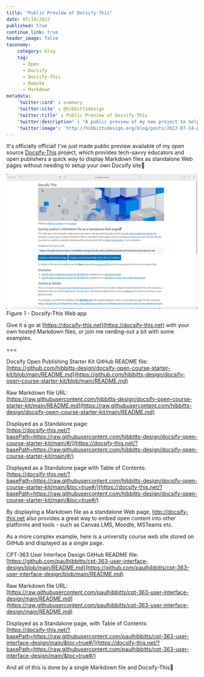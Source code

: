 ```yaml
---
title: "Public Preview of Docsify-This"
date: 07/14/2022
published: true
continue_link: true
header_image: false
taxonomy:
    category: blog
    tag:
      - Open
      - Docsify
      - Docsify-This
      - Remote
      - Markdown
metadata:
    'twitter:card' : summary
    'twitter:site' : @hibbittsdesign
    'twitter:title' : Public Preview of Docsify-This
    'twitter:description' : "A public preview of my new project to help people use Docsify even easier and faster."
    'twitter:image': 'http://hibbittsdesign.org/blog/posts/2022-07-14-public-preview-of-docsify-this/screenshot.png'
---
```


It's officially official! I've just made public preview available of my open source [Docsify-This](https://docsify-this.net) project, which provides tech-savvy educators and open publishers a quick way to display Markdown files as standalone Web pages without needing to setup your own Docsify site🎉

![Docsify-This screenshot](screenshot.png)  
Figure 1 - Docsify-This Web app

Give it a go at [https://docsify-this.net](https://docsify-this.net) with your own hosted Markdown files, or join me nerding-out a bit with some examples.

===

Docsify Open Publishing Starter Kit GitHub README file:  
[https://github.com/hibbitts-design/docsify-open-course-starter-kit/blob/main/README.md](https://github.com/hibbitts-design/docsify-open-course-starter-kit/blob/main/README.md)

Raw Markdown file URL:  
[https://raw.githubusercontent.com/hibbitts-design/docsify-open-course-starter-kit/main/README.md](https://raw.githubusercontent.com/hibbitts-design/docsify-open-course-starter-kit/main/README.md)

Displayed as a Standalone page:  
[https://docsify-this.net/?basePath=https://raw.githubusercontent.com/hibbitts-design/docsify-open-course-starter-kit/main/#/](https://docsify-this.net/?basePath=https://raw.githubusercontent.com/hibbitts-design/docsify-open-course-starter-kit/main/#/)

Displayed as a Standalone page with Table of Contents:  
[https://docsify-this.net/?basePath=https://raw.githubusercontent.com/hibbitts-design/docsify-open-course-starter-kit/main/&toc=true#/](https://docsify-this.net/?basePath=https://raw.githubusercontent.com/hibbitts-design/docsify-open-course-starter-kit/main/&toc=true#/)

By displaying a Markdown file as a standalone Web page, http://docsify-this.net also provides a great way to embed open content into other platforms and tools - such as Canvas LMS, Moodle, MSTeams etc.

As a more complex example, here is a university course web site stored on GitHub and displayed as a single page.

CPT-363 User Interface Design GitHub README file:  
[https://github.com/paulhibbitts/cpt-363-user-interface-design/blob/main/README.md](https://github.com/paulhibbitts/cpt-363-user-interface-design/blob/main/README.md)

Raw Markdown file URL:  
[https://raw.githubusercontent.com/paulhibbitts/cpt-363-user-interface-design/main/README.md](https://raw.githubusercontent.com/paulhibbitts/cpt-363-user-interface-design/main/README.md)

Displayed as a Standalone page, with Table of Contents:  
[https://docsify-this.net/?basePath=https://raw.githubusercontent.com/paulhibbitts/cpt-363-user-interface-design/main/&toc=true#/](https://docsify-this.net/?basePath=https://raw.githubusercontent.com/paulhibbitts/cpt-363-user-interface-design/main/&toc=true#/)

And all of this is done by a single Markdown file and Docsify-This🚀
